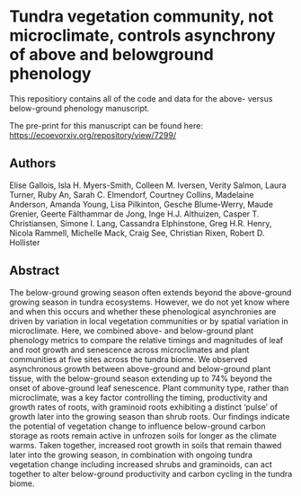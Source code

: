 # Tundra vegetation community, not microclimate, controls asynchrony of above and belowground phenology

This repositiory contains all of the code and data for the above- versus below-ground phenology manuscript.

The pre-print for this manuscript can be found here: https://ecoevorxiv.org/repository/view/7299/

## Authors

Elise Gallois, Isla H. Myers-Smith, Colleen M. Iversen, Verity Salmon, Laura Turner, Ruby An, Sarah C. Elmendorf, Courtney Collins, Madelaine Anderson, Amanda Young, Lisa Pilkinton, Gesche Blume-Werry, Maude Grenier, Geerte Fälthammar de Jong, Inge H.J. Althuizen, Casper T. Christiansen, Simone I. Lang, Cassandra Elphinstone, Greg H.R. Henry, Nicola Rammell, Michelle Mack, Craig See, Christian Rixen, Robert D. Hollister

## Abstract

The below-ground growing season often extends beyond the above-ground growing season in tundra ecosystems. However, we do not yet know where and when this occurs and whether these phenological asynchronies are driven by variation in local vegetation communities or by spatial variation in microclimate. Here, we combined above- and below-ground plant phenology metrics to compare the relative timings and magnitudes of leaf and root growth and senescence across microclimates and plant communities at five sites across the tundra biome. We observed asynchronous growth between above-ground and below-ground plant tissue, with the below-ground season extending up to 74% beyond the onset of above-ground leaf senescence. Plant community type, rather than microclimate, was a key factor controlling the timing, productivity and growth rates of roots, with graminoid roots exhibiting a distinct ‘pulse’ of growth later into the growing season than shrub roots. Our findings indicate the potential of vegetation change to influence below-ground carbon storage as roots remain active in unfrozen soils for longer as the climate warms. Taken together, increased root growth in soils that remain thawed later into the growing season, in combination with ongoing tundra vegetation change including increased shrubs and graminoids, can act together to alter below-ground productivity and carbon cycling in the tundra biome.
